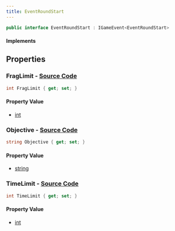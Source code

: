 ```yaml
---
title: EventRoundStart
---
```


```csharp
public interface EventRoundStart : IGameEvent<EventRoundStart>
```

#### Implements

## Properties

### **FragLimit** - [Source Code](https://github.com/swiftly-solution/swiftlys2/blob/main/managed/src/SwiftlyS2.Generated/GameEvents/Interfaces/EventRoundStart.cs#L30)

```csharp
int FragLimit { get; set; }
```

#### Property Value

- [int](https://learn.microsoft.com/dotnet/api/system.int32)

### **Objective** - [Source Code](https://github.com/swiftly-solution/swiftlys2/blob/main/managed/src/SwiftlyS2.Generated/GameEvents/Interfaces/EventRoundStart.cs#L37)

```csharp
string Objective { get; set; }
```

#### Property Value

- [string](https://learn.microsoft.com/dotnet/api/system.string)

### **TimeLimit** - [Source Code](https://github.com/swiftly-solution/swiftlys2/blob/main/managed/src/SwiftlyS2.Generated/GameEvents/Interfaces/EventRoundStart.cs#L23)

```csharp
int TimeLimit { get; set; }
```

#### Property Value

- [int](https://learn.microsoft.com/dotnet/api/system.int32)

